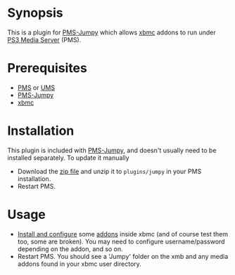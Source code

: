 # Synopsis <a name="Synopsis"></a>

This is a plugin for [PMS-Jumpy](https://github.com/skeptical/jumpy) which allows [xbmc](http://xbmc.org) addons to run under [PS3 Media Server](http://www.ps3mediaserver.org/) (PMS).
# Prerequisites <a name="Prerequisites"></a>

* [PMS](http://www.ps3mediaserver.org/) or [UMS](http://www.universalmediaserver.com/)
* [PMS-Jumpy](https://github.com/skeptical/jumpy)
* [xbmc](http://xbmc.org)

# Installation <a name="Install"></a>

This plugin is included with [PMS-Jumpy](https://github.com/skeptical/jumpy), and doesn't usually need to be installed separately.  To update it manually

* Download the [zip file]() and unzip it to `plugins/jumpy` in your PMS installation.
* Restart PMS.

# Usage  <a name="Usage"></a>
<ul>
<li><a href="http://wiki.xbmc.org/index.php?title=Unofficial_Add-on_Repositories" target="_blank">Install and configure</a>
some <a href="http://wiki.xbmc.org/index.php?title=Category:All_add-ons" target="_blank">addons</a>
inside xbmc (and of course test them too, some are broken). You may need to configure username/password depending
on the addon, and so on.
</li>
<li>Restart PMS. You should see a 'Jumpy' folder on the xmb and any media addons found in your xbmc user directory.
</li>
</ul>

